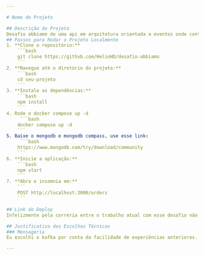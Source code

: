 ```yaml
---

# Nome do Projeto

## Descrição do Projeto
Desafio abbiamo de uma api em arquitetura orientada a eventos onde controlo ordem de compra de produto
## Passos para Rodar o Projeto Localmente
1. **Clone o repositório:**
    ```bash
    git clone https://github.com/HelioHD/desafio-abbiamo
    ```
2. **Navegue até o diretório do projeto:**
    ```bash
    cd seu-projeto
    ```
3. **Instale as dependências:**
    ```bash
    npm install
    ```
4. Rode o docker compose up -d 
     ```bash
    docker compose up -d
    ```
5. Baixe o mongodb e mongodb compass, use esse link:
     ```bash
    https://www.mongodb.com/try/download/community
    ```
6. **Inicie a aplicação:**
    ```bash
    npm start
    ```
7. **Abra o insomnia em:**
    ```
    POST http://localhost:3000/orders
    ```

## Link do Deploy
Infelizmente pela correria entre o trabalho atual com esse desafio não deu para ir a fundo para o deploy em produção

## Justificativa das Escolhas Técnicas
### Mensageria
Eu escolhi o kafka por conta da facilidade de experiências anteriores.

---
```

